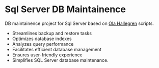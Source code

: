 # Sql Server DB Maintainence
DB maintainence project for Sql Server based on [Ola Hallegren](https://ola.hallengren.com/) scripts.
- Streamlines backup and restore tasks
- Optimizes database indexes
- Analyzes query performance
- Facilitates efficient database management
- Ensures user-friendly experience
- Simplifies SQL Server database maintenance.
